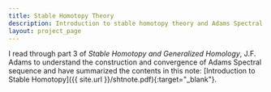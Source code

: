 ```yaml
---
title: Stable Homotopy Theory
description: Introduction to stable homotopy theory and Adams Spectral sequences
layout: project_page
---
```



I read through part 3 of _Stable Homotopy and Generalized Homology_, J.F. Adams to understand the construction and convergence of Adams Spectral sequence and have summarized the contents in this note: [Introduction to Stable Homotopy]({{ site.url }}/shtnote.pdf){:target="_blank"}. 
